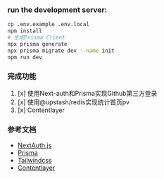 
### run the development server:

```bash
cp .env.example .env.local
npm install
# 生成Prisma Client
npx prisma generate
npx prisma migrate dev --name init
npm run dev
```

### 完成功能

1. [x] 使用Next-auth和Prisma实现Github第三方登录
2. [x] 使用@upstash/redis实现统计首页pv
3. [x] Contentlayer


### 参考文档

- [NextAuth.js](https://next-auth.js.org/getting-started/introduction)
- [Prisma](https://www.prisma.io/docs/orm)
- [Tailwindcss](https://tailwindcss.com/)
- [Contentlayer](https://contentlayer.dev/docs)